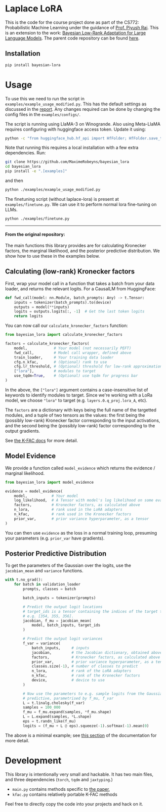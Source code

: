 # Laplace LoRA

This is the code for the course project done as part of the CS772: Probabilistic Machine Learning under the guidance of [Prof. Piyush Rai](https://www.cse.iitk.ac.in/users/piyush/).
This is an extension to the work: [Bayesian Low-Rank Adaptation for Large Language Models](https://arxiv.org/pdf/2308.13111).
The parent code repository can be found [here](https://github.com/MaximeRobeyns/bayesian_lora).

## Installation

```bash
pip install bayesian-lora
```

# Usage

To use this we need to run the script in `examples/example_usage_modified.py`. This has the default settings as discussed in the [report](https://github.com/ujwalk04/laplace-lora/blob/main/CS772_Report_.pdf). Any changes required can be done by changing the config files in the `examples/configs/`.

The script is running using LlaMA-3 on Winogrande. Also using Meta-LlaMA requires configuring with huggingface access token. Update it using:
```bash
python -c "from huggingface_hub.hf_api import HfFolder; HfFolder.save_token('MY_HUGGINGFACE_TOKEN_HERE')"
```
Note that running this requires a local installation with a few extra
dependencies. Run:
```bash
git clone https://github.com/MaximeRobeyns/bayesian_lora
cd bayesian_lora
pip install -e ".[examples]"
```
and then
```bash
python ./examples/example_usage_modified.py
```

The finetuning script (without laplace-lora) is present at `examples/finetune.py`. We can use it to perform normal lora fine-tuning on LLMs.
```bash
python ./examples/finetune.py
```
<hr>

#### From the original repository:

The main functions this library provides are for calculating Kronecker factors,
the marginal likelihood, and the posterior predictive distribution. We show how
to use these in the examples below.

## Calculating (low-rank) Kronecker factors

First, wrap your model call in a function that takes a batch from your data
loader, and returns the relevant logits. For a CausalLM from HuggingFace:

```python
def fwd_call(model: nn.Module, batch_prompts: Any) -> t.Tensor:
    inputs = tokenizer(batch_prompts).to(device)
    outputs = model(**inputs)
    logits = outputs.logits[:, -1]  # Get the last token logits
    return logits
```
You can now call our `calculate_kronecker_factors` function:
```python
from bayesian_lora import calculate_kronecker_factors

factors = calculate_kronecker_factors(
    model,            # Your model (not necessarily PEFT)
    fwd_call,         # Model call wrapper, defined above
    train_loader,     # Your training data loader
    cfg.n_kfac,       # (Optional) rank to use
    cfg.lr_threshold, # (Optional) threshold for low-rank approximation
    ["lora"],         # modules to target
    use_tqdm=True,    # (Optional) use tqdm for progress bar
)
```
In the above, the `["lora"]` argument contains a case-insensitive list of
keywords to identify modules to target. Since we're working with a LoRa model,
we choose `"lora"` to target (e.g. `layers.0.q_proj.lora_A`, etc).

The `factors` are a dictionary with keys being the full name of the targetted
modules, and a tuple of two tensors as the values: the first being the
(possibly low-rank) Kronecker factor corresponding to the input activations,
and the second being the (possibly low-rank) factor corresponding to the output
gradients.

See [the K-FAC docs](https://maximerobeyns.github.io/bayesian_lora/kfac.html)
for more detail.

## Model Evidence

We provide a function called `model_evidence` which returns the evidence /
marginal likelihood.

```python
from bayesian_lora import model_evidence

evidence = model_evidence(
    model,           # Your model
    log_likelihood,  # A Tensor with model's log likelihood on some eval dataset
    factors,         # Kronecker factors, as calculated above
    n_lora,          # rank used in the LoRA adapters
    n_kfac,          # rank used in the Kronecker factors
    prior_var,       # prior variance hyperparameter, as a tensor
)
```

You can then use `evidence` as the loss in a normal training loop, presuming
your parameters (e.g. `prior_var` have gradients).

## Posterior Predictive Distribution

To get the parameters of the Gaussian over the logits, use
the `jacobian_mean` and `variance` functions.

```python
with t.no_grad():
    for batch in validation_loader
        prompts, classes = batch

        batch_inputs = tokenizer(prompts)

        # Predict the output logit locations
        # target_ids is a tensor containing the indices of the target tokens
        # e.g. [354, 355, 356].
        jacobian, f_mu = jacobian_mean(
            model, batch_inputs, target_ids
        )

        # Predict the output logit variances
        f_var = variance(
            batch_inputs,     # inputs
            jacobian,         # the Jacobian dictionary, obtained above
            factors,          # Kronecker factors, as calculated above
            prior_var,        # prior variance hyperparameter, as a tensor
            classes.size(-1), # number of classes to predict
            n_lora,           # rank of the LoRA adapters
            n_kfac,           # rank of the Kronecker factors
            device,           # device to use
        )

        # Now use the parameters to e.g. sample logits from the Gaussian
        # predictive, parametrised by f_mu, f_var
        L = t.linalg.cholesky(f_var)
        samples = 100_000
        f_mu = f_mu.expand(samples, *f_mu.shape)
        L = L.expand(samples, *L.shape)
        eps = t.randn_like(f_mu)
        logits = (f_mu + L @ eps).squeeze(-1).softmax(-1).mean(0)
```

The above is a minimal example; see [this
section](https://maximerobeyns.github.io/bayesian_lora/bayesian_lora.html#posterior-predictive)
of the documentation for more detail.

# Development

This library is intentionally very small and hackable. It has two main files,
and three dependencies (`torch`, `tqdm` and `jaxtyping`.)

- `main.py` contains methods specific to [the paper](https://openreview.net/forum?id=FJiUyzOF1m),
- `kfac.py` contains relatively portable K-FAC methods

Feel free to directly copy the code into your projects and hack on it.
